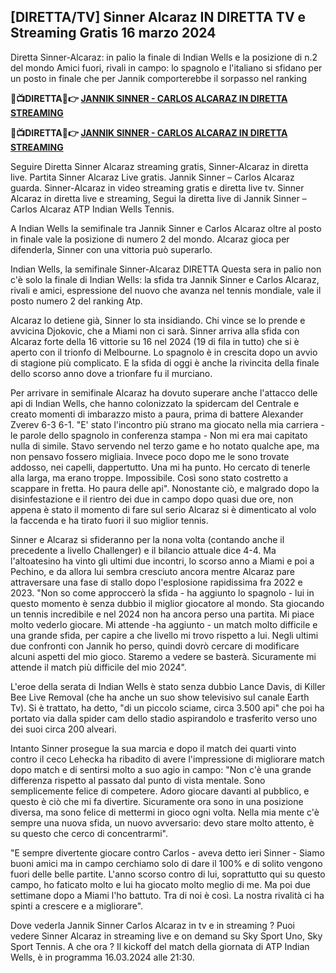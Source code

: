 <h2>[DIRETTA/TV] Sinner Alcaraz IN DIRETTA TV e Streaming Gratis 16 marzo 2024</h2>

Diretta Sinner-Alcaraz: in palio la finale di Indian Wells e la posizione di n.2 del mondo Amici fuori, rivali in campo: lo spagnolo e l'italiano si sfidano per un posto in finale che per Jannik comporterebbe il sorpasso nel ranking

<strong> 🔴📺DIRETTA📲👉 <a href="https://onlinestreamshd.com/tennis/" rel="nofollow"> JANNIK SINNER - CARLOS ALCARAZ IN DIRETTA STREAMING </a> </strong>

<strong> 🔴📺DIRETTA📲👉️ <a href="https://onlinestreamshd.com/tennis/" rel="nofollow"> JANNIK SINNER - CARLOS ALCARAZ IN DIRETTA STREAMING </a> </strong>

Seguire Diretta Sinner Alcaraz streaming gratis, Sinner-Alcaraz in diretta live. Partita Sinner Alcaraz Live gratis. Jannik Sinner – Carlos Alcaraz guarda.
Sinner-Alcaraz in video streaming gratis e diretta live tv.
Sinner Alcaraz in diretta live e streaming, Segui la diretta live di Jannik Sinner – Carlos Alcaraz ATP Indian Wells Tennis.

A Indian Wells la semifinale tra Jannik Sinner e Carlos Alcaraz oltre al posto in finale vale la posizione di numero 2 del mondo. Alcaraz gioca per difenderla, Sinner con una vittoria può superarlo.

Indian Wells, la semifinale Sinner-Alcaraz DIRETTA Questa sera in palio non c'è solo la finale di Indian Wells: la sfida tra Jannik Sinner e Carlos Alcaraz, rivali e amici, espressione del nuovo che avanza nel tennis mondiale, vale il posto numero 2 del ranking Atp.

Alcaraz lo detiene già, Sinner lo sta insidiando. Chi vince se lo prende e avvicina Djokovic, che a Miami non ci sarà. Sinner arriva alla sfida con Alcaraz forte della 16 vittorie su 16 nel 2024 (19 di fila in tutto) che si è aperto con il trionfo di Melbourne. Lo spagnolo è in crescita dopo un avvio di stagione più complicato. E la sfida di oggi è anche la rivincita della finale dello scorso anno dove a trionfare fu il murciano.

Per arrivare in semifinale Alcaraz ha dovuto superare anche l'attacco delle api di Indian Wells, che hanno colonizzato la spidercam del Centrale e creato momenti di imbarazzo misto a paura, prima di battere Alexander Zverev 6-3 6-1. "E' stato l'incontro più strano ma giocato nella mia carriera - le parole dello spagnolo in conferenza stampa - Non mi era mai capitato nulla di simile. Stavo servendo nel terzo game e ho notato qualche ape, ma non pensavo fossero migliaia. Invece poco dopo me le sono trovate addosso, nei capelli, dappertutto. Una mi ha punto. Ho cercato di tenerle alla larga, ma erano troppe. Impossibile. Così sono stato costretto a scappare in fretta. Ho paura delle api". Nonostante ciò, e malgrado dopo la disinfestazione e il rientro dei due in campo dopo quasi due ore, non appena è stato il momento di fare sul serio Alcaraz si è dimenticato al volo la faccenda e ha tirato fuori il suo miglior tennis.

Sinner e Alcaraz si sfideranno per la nona volta (contando anche il precedente a livello Challenger) e il bilancio attuale dice 4-4. Ma l'altoatesino ha vinto gli ultimi due incontri, lo scorso anno a Miami e poi a Pechino, e da allora lui sembra cresciuto ancora mentre Alcaraz pare attraversare una fase di stallo dopo l'esplosione rapidissima fra 2022 e 2023. "Non so come approccerò la sfida - ha aggiunto lo spagnolo - lui in questo momento è senza dubbio il miglior giocatore al mondo. Sta giocando un tennis incredibile e nel 2024 non ha ancora perso una partita. Mi piace molto vederlo giocare. Mi attende -ha aggiunto - un match molto difficile e una grande sfida, per capire a che livello mi trovo rispetto a lui. Negli ultimi due confronti con Jannik ho perso, quindi dovrò cercare di modificare alcuni aspetti del mio gioco. Staremo a vedere se basterà. Sicuramente mi attende il match più difficile del mio 2024".

L'eroe della serata di Indian Wells è stato senza dubbio Lance Davis, di Killer Bee Live Removal (che ha anche un suo show televisivo sul canale Earth Tv). Si è trattato, ha detto, "di un piccolo sciame, circa 3.500 api" che poi ha portato via dalla spider cam dello stadio aspirandolo e trasferito verso uno dei suoi circa 200 alveari.

Intanto Sinner prosegue la sua marcia e dopo il match dei quarti vinto contro il ceco Lehecka ha ribadito di avere l'impressione di migliorare match dopo match e di sentirsi molto a suo agio in campo: "Non c'è una grande differenza rispetto al passato dal punto di vista mentale. Sono semplicemente felice di competere. Adoro giocare davanti al pubblico, e questo è ciò che mi fa divertire. Sicuramente ora sono in una posizione diversa, ma sono felice di mettermi in gioco ogni volta. Nella mia mente c'è sempre una nuova sfida, un nuovo avversario: devo stare molto attento, è su questo che cerco di concentrarmi". 

"E sempre divertente giocare contro Carlos - aveva detto ieri Sinner - Siamo buoni amici ma in campo cerchiamo solo di dare il 100% e di solito vengono fuori delle belle partite. L'anno scorso contro di lui, soprattutto qui su questo campo, ho faticato molto e lui ha giocato molto meglio di me. Ma poi due settimane dopo a Miami l'ho battuto. Tra di noi è così. La nostra rivalità ci ha spinti a crescere e a migliorare".

Dove vederla Jannik Sinner Carlos Alcaraz in tv e in streaming ?
Puoi vedere Sinner Alcaraz in streaming live e on demand su Sky Sport Uno, Sky Sport Tennis.
A che ora ?
Il kickoff del match della giornata di ATP Indian Wells, è in programma 16.03.2024 alle 21:30.

